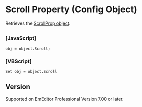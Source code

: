 # Scroll Property (Config Object)

Retrieves the [ScrollProp object](../scroll_prop/index).

## 

### \[JavaScript\]

```
obj = object.Scroll;
```

### \[VBScript\]

```
Set obj = object.Scroll
```

## Version

Supported on EmEditor Professional Version 7.00 or later.

